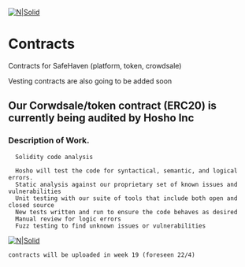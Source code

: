 [![N|Solid](https://safehaven.io/img/logo_color.png)](https://safehaven.io/)

# Contracts
Contracts for SafeHaven (platform, token, crowdsale)

Vesting contracts are also going to be added soon

## Our Corwdsale/token contract (ERC20) is currently being audited by Hosho Inc

### Description of Work.
```
  Solidity code analysis

  Hosho will test the code for syntactical, semantic, and logical errors.
  Static analysis against our proprietary set of known issues and vulnerabilities
  Unit testing with our suite of tools that include both open and closed source
  New tests written and run to ensure the code behaves as desired
  Manual review for logic errors
  Fuzz testing to find unknown issues or vulnerabilities
```

[![N|Solid](https://hosho.io/images/logos/hosho.svg)](https://hosho.io)

```
contracts will be uploaded in week 19 (foreseen 22/4)
```
